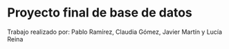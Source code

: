 # Proyecto final de base de datos

Trabajo realizado por: Pablo Ramírez, Claudia Gómez, Javier Martín y Lucía Reina
